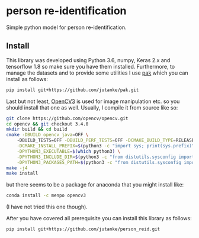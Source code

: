 # person re-identification
Simple python model for person re-identification.

## Install
This library was developed using Python 3.6, numpy, 
Keras 2.x and tensorflow 1.8 so make sure you have them
installed. Furthermore, to manage the datasets and to provide some utilities I use
[pak](https://github.com/jutanke/pak) which you can install as follows:
```bash
pip install git+https://github.com/jutanke/pak.git
```
Last but not least, [OpenCV3](https://github.com/opencv/opencv) is used for image manipulation etc. so you should
install that one as well. Usually, I compile it from source like so:
```bash
git clone https://github.com/opencv/opencv.git
cd opencv && git checkout 3.4.0
mkdir build && cd build
cmake -DBUILD_opencv_java=OFF \ 
    -DBUILD_TESTS=OFF -DBUILD_PERF_TESTS=OFF -DCMAKE_BUILD_TYPE=RELEASE \
    -DCMAKE_INSTALL_PREFIX=$(python3 -c "import sys; print(sys.prefix)") \
    -DPYTHON3_EXECUTABLE=$(which python3) \
    -DPYTHON3_INCLUDE_DIR=$(python3 -c "from distutils.sysconfig import get_python_inc; print(get_python_inc())") \
    -DPYTHON3_PACKAGES_PATH=$(python3 -c "from distutils.sysconfig import get_python_lib; print(get_python_lib())") .. 
make -j4
make install
```
but there seems to be a package for anaconda that you might install like:
```bash
conda install -c menpo opencv3 
```
(I have not tried this one though).

After you have covered all prerequisite you can install this library as follows:
```bash
pip install git+https://github.com/jutanke/person_reid.git
```
